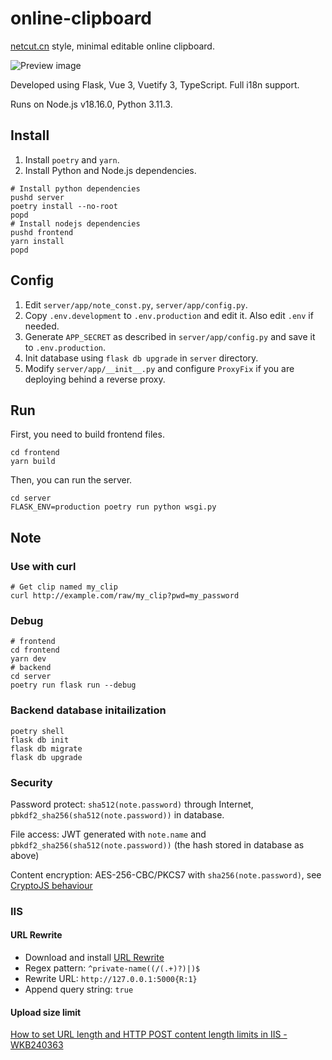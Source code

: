 # online-clipboard

[netcut.cn](https://netcut.cn) style, minimal editable online clipboard.

![Preview image](https://github.com/Young-Lord/online-clipboard/assets/51789698/5178dc37-e64e-4bb1-81a0-b3c59ff42805)

Developed using Flask, Vue 3, Vuetify 3, TypeScript. Full i18n support.

Runs on Node.js v18.16.0, Python 3.11.3.

## Install

1. Install `poetry` and `yarn`.
2. Install Python and Node.js dependencies.

```shell
# Install python dependencies
pushd server
poetry install --no-root
popd
# Install nodejs dependencies
pushd frontend
yarn install
popd
```

## Config

1. Edit `server/app/note_const.py`, `server/app/config.py`.
2. Copy `.env.development` to `.env.production` and edit it. Also edit `.env` if needed.
3. Generate `APP_SECRET` as described in `server/app/config.py` and save it to `.env.production`.
4. Init database using `flask db upgrade` in `server` directory.
5. Modify `server/app/__init__.py` and configure `ProxyFix` if you are deploying behind a reverse proxy.

## Run

First, you need to build frontend files.

```shell
cd frontend
yarn build
```

Then, you can run the server.

```shell
cd server
FLASK_ENV=production poetry run python wsgi.py
```

## Note

### Use with curl

```shell
# Get clip named my_clip
curl http://example.com/raw/my_clip?pwd=my_password
```

### Debug

```shell
# frontend
cd frontend
yarn dev
# backend
cd server
poetry run flask run --debug
```

### Backend database initailization

```shell
poetry shell
flask db init
flask db migrate
flask db upgrade
```

### Security

Password protect: `sha512(note.password)` through Internet, `pbkdf2_sha256(sha512(note.password))` in database.

File access: JWT generated with `note.name` and `pbkdf2_sha256(sha512(note.password))` (the hash stored in database as above)

Content encryption: AES-256-CBC/PKCS7 with `sha256(note.password)`, see [CryptoJS behaviour](https://stackoverflow.com/a/64802091)

### IIS

#### URL Rewrite

- Download and install [URL Rewrite](https://www.iis.net/downloads/microsoft/url-rewrite)
- Regex pattern: `^private-name((/(.+)?)|)$`
- Rewrite URL: `http://127.0.0.1:5000{R:1}`
- Append query string: `true`

#### Upload size limit

[How to set URL length and HTTP POST content length limits in IIS - WKB240363](https://support.waters.com/KB_Inf/NuGenesis/WKB240363_How_to_set_URL_length_and_HTTP_POST_content_length_limits_in_IIS)
